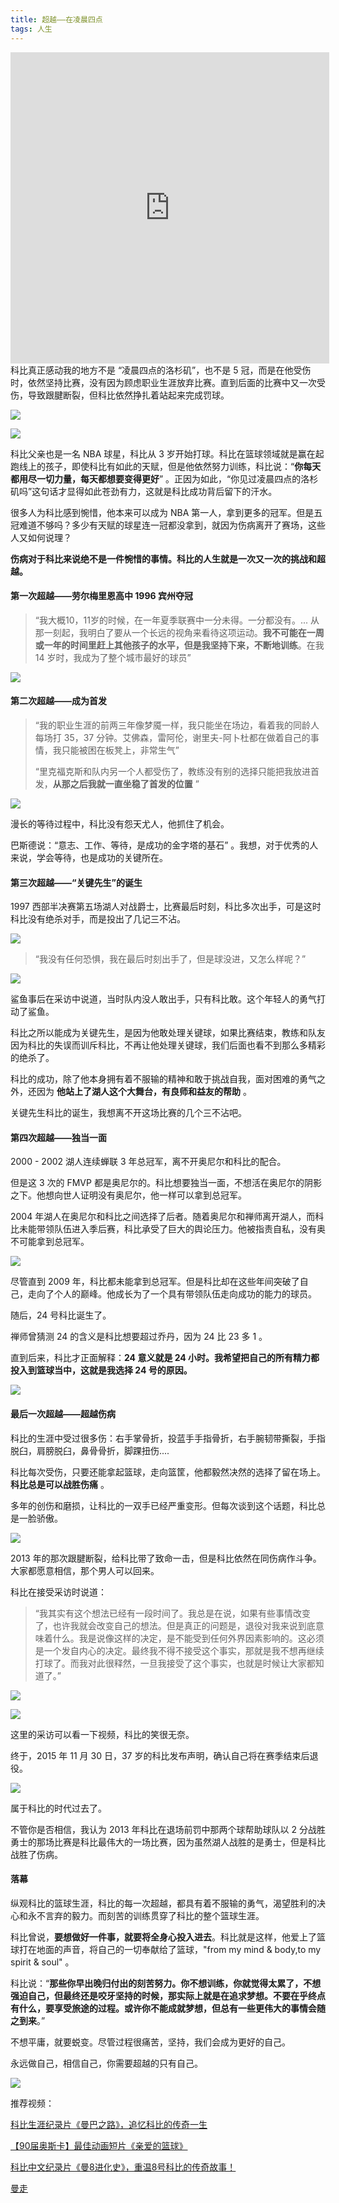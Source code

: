 ```yaml
---
title: 超越——在凌晨四点
tags: 人生
---
```


<iframe height="498px" width="510px" src="https://hairrrrr.github.io\assets\2020-08-02-1.mp4" scrolling="no" border="0" frameborder="no" framespacing="0" allowfullscreen="true"></iframe>
科比真正感动我的地方不是 “凌晨四点的洛杉矶”，也不是 5 冠，而是在他受伤时，依然坚持比赛，没有因为顾虑职业生涯放弃比赛。直到后面的比赛中又一次受伤，导致跟腱断裂，但科比依然挣扎着站起来完成罚球。

![](https://hairrrrr.github.io/assets/2020-08-01-2.gif)

![](https://hairrrrr.github.io/assets/2020-08-01-3.gif)



科比父亲也是一名 NBA 球星，科比从 3 岁开始打球。科比在篮球领域就是赢在起跑线上的孩子，即使科比有如此的天赋，但是他依然努力训练，科比说：“**你每天都用尽一切力量，每天都想要变得更好**” 。正因为如此，“你见过凌晨四点的洛杉矶吗”这句话才显得如此苍劲有力，这就是科比成功背后留下的汗水。

很多人为科比感到惋惜，他本来可以成为 NBA 第一人，拿到更多的冠军。但是五冠难道不够吗？多少有天赋的球星连一冠都没拿到，就因为伤病离开了赛场，这些人又如何说理？

**伤病对于科比来说绝不是一件惋惜的事情。科比的人生就是一次又一次的挑战和超越。**

#### 第一次超越——劳尔梅里恩高中 1996  宾州夺冠

> “我大概10，11岁的时候，在一年夏季联赛中一分未得。一分都没有。... 从那一刻起，我明白了要从一个长远的视角来看待这项运动。**我不可能在一周或一年的时间里赶上其他孩子的水平，但是我坚持下来，不断地训练**。在我 14 岁时，我成为了整个城市最好的球员”

![](https://hairrrrr.github.io/assets/2020-08-01-1.png)

#### 第二次超越——成为首发

> “我的职业生涯的前两三年像梦魇一样，我只能坐在场边，看着我的同龄人每场打 35，37 分钟。艾佛森，雷阿伦，谢里夫-阿卜杜都在做着自己的事情，我只能被困在板凳上，非常生气”
>
> “里克福克斯和队内另一个人都受伤了，教练没有别的选择只能把我放进首发，**从那之后我就一直坐稳了首发的位置** ”

![](https://hairrrrr.github.io/assets/2020-08-02-1.png)

漫长的等待过程中，科比没有怨天尤人，他抓住了机会。

巴斯德说：“意志、工作、等待，是成功的金字塔的基石” 。我想，对于优秀的人来说，学会等待，也是成功的关键所在。

#### 第三次超越——“关键先生”的诞生

1997 西部半决赛第五场湖人对战爵士，比赛最后时刻，科比多次出手，可是这时科比没有绝杀对手，而是投出了几记三不沾。

![](https://hairrrrr.github.io/assets/2020-08-02-1.gif)

> “我没有任何恐惧，我在最后时刻出手了，但是球没进，又怎么样呢？”

![](https://hairrrrr.github.io/assets/2020-08-02-2.png)

鲨鱼事后在采访中说道，当时队内没人敢出手，只有科比敢。这个年轻人的勇气打动了鲨鱼。

科比之所以能成为关键先生，是因为他敢处理关键球，如果比赛结束，教练和队友因为科比的失误而训斥科比，不再让他处理关键球，我们后面也看不到那么多精彩的绝杀了。

科比的成功，除了他本身拥有着不服输的精神和敢于挑战自我，面对困难的勇气之外，还因为 **他站上了湖人这个大舞台，有良师和益友的帮助** 。

关键先生科比的诞生，我想离不开这场比赛的几个三不沾吧。



#### 第四次超越——独当一面

2000 - 2002 湖人连续蝉联 3 年总冠军，离不开奥尼尔和科比的配合。

但是这 3 次的 FMVP 都是奥尼尔的。科比想要独当一面，不想活在奥尼尔的阴影之下。他想向世人证明没有奥尼尔，他一样可以拿到总冠军。

2004 年湖人在奥尼尔和科比之间选择了后者。随着奥尼尔和禅师离开湖人，而科比未能带领队伍进入季后赛，科比承受了巨大的舆论压力。他被指责自私，没有奥不可能拿到总冠军。

![](https://hairrrrr.github.io/assets/2020-08-02-3.png)

尽管直到 2009 年，科比都未能拿到总冠军。但是科比却在这些年间突破了自己，走向了个人的巅峰。他成长为了一个具有带领队伍走向成功的能力的球员。

随后，24 号科比诞生了。

禅师曾猜测 24 的含义是科比想要超过乔丹，因为 24 比 23 多 1 。

直到后来，科比才正面解释：**24 意义就是 24 小时。我希望把自己的所有精力都投入到篮球当中，这就是我选择 24 号的原因。** 

![](https://hairrrrr.github.io/assets/2020-08-02-4.png)



#### 最后一次超越——超越伤病

科比的生涯中受过很多伤：右手掌骨折，投蓝手手指骨折，右手腕韧带撕裂，手指脱臼，肩膀脱臼，鼻骨骨折，脚踝扭伤....

科比每次受伤，只要还能拿起篮球，走向篮筐，他都毅然决然的选择了留在场上。**科比总是可以战胜伤痛** 。

多年的创伤和磨损，让科比的一双手已经严重变形。但每次谈到这个话题，科比总是一脸骄傲。

![](https://hairrrrr.github.io/assets/2020-08-02-5.png)

2013 年的那次跟腱断裂，给科比带了致命一击，但是科比依然在同伤病作斗争。大家都愿意相信，那个男人可以回来。

科比在接受采访时说道：

> “我其实有这个想法已经有一段时间了。我总是在说，如果有些事情改变了，也许我就会改变自己的想法。但是真正的问题是，退役对我来说到底意味着什么。我是说像这样的决定，是不能受到任何外界因素影响的。这必须是一个发自内心的决定。最终我不得不接受这个事实，那就是我不想再继续打球了。而我对此很释然，一旦我接受了这个事实，也就是时候让大家都知道了。”

![](https://hairrrrr.github.io/assets/2020-08-02-6.png)

![](https://hairrrrr.github.io/assets/2020-08-02-7.png)

这里的采访可以看一下视频，科比的笑很无奈。

终于，2015 年 11 月 30 日，37 岁的科比发布声明，确认自己将在赛季结束后退役。

![](https://hairrrrr.github.io/assets/2020-08-02-8.png)

属于科比的时代过去了。

不管你是否相信，我认为 2013 年科比在退场前罚中那两个球帮助球队以 2 分战胜勇士的那场比赛是科比最伟大的一场比赛，因为虽然湖人战胜的是勇士，但是科比战胜了伤病。



#### 落幕

纵观科比的篮球生涯，科比的每一次超越，都具有着不服输的勇气，渴望胜利的决心和永不言弃的毅力。而刻苦的训练贯穿了科比的整个篮球生涯。

科比曾说，**要想做好一件事，就要将全身心投入进去**。科比就是这样，他爱上了篮球打在地面的声音，将自己的一切奉献给了篮球，"from my mind & body,to my spirit & soul" 。

科比说：“**那些你早出晚归付出的刻苦努力。你不想训练，你就觉得太累了，不想强迫自己，但最终还是咬牙坚持的时候，那实际上就是在追求梦想。不要在乎终点有什么，要享受旅途的过程。或许你不能成就梦想，但总有一些更伟大的事情会随之到来**。”

不想平庸，就要蜕变。尽管过程很痛苦，坚持，我们会成为更好的自己。

永远做自己，相信自己，你需要超越的只有自己。

![](https://hairrrrr.github.io/assets/2020-08-02-1.jpg)



推荐视频：

[科比生涯纪录片《曼巴之路》，追忆科比的传奇一生](https://www.bilibili.com/video/BV1Vh411Z74T/)

[【90届奥斯卡】最佳动画短片《亲爱的篮球》](https://www.bilibili.com/video/BV1mW411x7p9/)

[科比中文纪录片《曼8进化史》，重温8号科比的传奇故事！](https://www.bilibili.com/video/BV1uv41167c8/?p=3)

[曼走](https://b23.tv/ep311855)